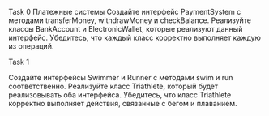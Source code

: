Task 0 Платежные системы Создайте интерфейс PaymentSystem с методами transferMoney, withdrawMoney и checkBalance. Реализуйте классы BankAccount и ElectronicWallet, которые реализуют данный интерфейс. Убедитесь, что каждый класс корректно выполняет каждую из операций.

Task 1

Создайте интерфейсы Swimmer и Runner с методами swim и run соответственно. Реализуйте класс Triathlete, который будет реализовывать оба интерфейса. Убедитесь, что класс Triathlete корректно выполняет действия, связанные с бегом и плаванием.